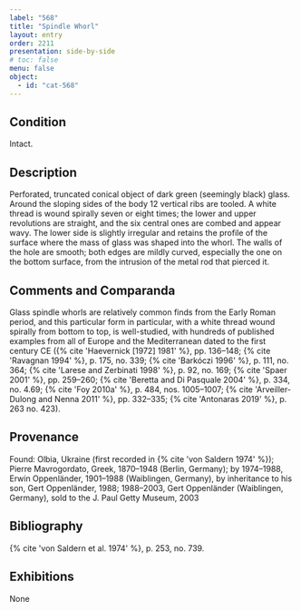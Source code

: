 ```yaml
---
label: "568"
title: "Spindle Whorl"
layout: entry
order: 2211
presentation: side-by-side
# toc: false
menu: false
object:
  - id: "cat-568"
---
```


## Condition

Intact.

## Description

Perforated, truncated conical object of dark green (seemingly black) glass. Around the sloping sides of the body 12 vertical ribs are tooled. A white thread is wound spirally seven or eight times; the lower and upper revolutions are straight, and the six central ones are combed and appear wavy. The lower side is slightly irregular and retains the profile of the surface where the mass of glass was shaped into the whorl. The walls of the hole are smooth; both edges are mildly curved, especially the one on the bottom surface, from the intrusion of the metal rod that pierced it.

## Comments and Comparanda

Glass spindle whorls are relatively common finds from the Early Roman period, and this particular form in particular, with a white thread wound spirally from bottom to top, is well-studied, with hundreds of published examples from all of Europe and the Mediterranean dated to the first century CE ({% cite 'Haevernick [1972] 1981' %}, pp. 136–148; {% cite 'Ravagnan 1994' %}, p. 175, no. 339; {% cite 'Barkóczi 1996' %}, p. 111, no. 364; {% cite 'Larese and Zerbinati 1998' %}, p. 92, no. 169; {% cite 'Spaer 2001' %}, pp. 259–260; {% cite 'Beretta and Di Pasquale 2004' %}, p. 334, no. 4.69; {% cite 'Foy 2010a' %}, p. 484, nos. 1005–1007; {% cite 'Arveiller-Dulong and Nenna 2011' %}, pp. 332–335; {% cite 'Antonaras 2019' %}, p. 263 no. 423).

## Provenance

Found: Olbia, Ukraine (first recorded in {% cite 'von Saldern 1974' %}); Pierre Mavrogordato, Greek, 1870–1948 (Berlin, Germany); by 1974–1988, Erwin Oppenländer, 1901–1988 (Waiblingen, Germany), by inheritance to his son, Gert Oppenländer, 1988; 1988–2003, Gert Oppenländer (Waiblingen, Germany), sold to the J. Paul Getty Museum, 2003

## Bibliography

{% cite 'von Saldern et al. 1974' %}, p. 253, no. 739.

## Exhibitions

None